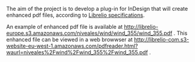 The aim of the project is to develop a plug-in for InDesign that will create enhanced pdf files, according to [Librelio specifications](https://github.com/libreliodev/iOS/wiki/Enhancement).

An example of enhanced pdf file is available at http://librelio-europe.s3.amazonaws.com/niveales/wind/wind_355/wind_355.pdf . This enhanced file can be viewed in a web browwser at http://librelio-com.s3-website-eu-west-1.amazonaws.com/pdfreader.html?waurl=niveales%2Fwind%2Fwind_355%2Fwind_355.pdf . 
